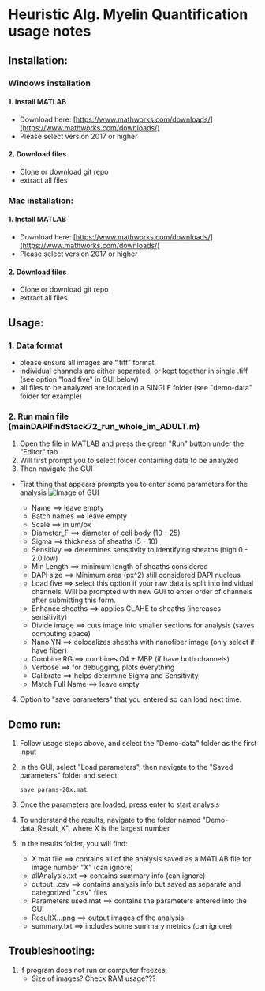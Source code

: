 # **Heuristic Alg. Myelin Quantification usage notes**


## Installation:
### **Windows installation**
  #### 1.	Install MATLAB
  * Download here: [https://www.mathworks.com/downloads/](https://www.mathworks.com/downloads/)
  * Please select version 2017 or higher
        
  #### 2.	Download files
  * Clone or download git repo
  * extract all files
         
   
### **Mac installation:**
  #### 1.	Install MATLAB
  * Download here: [https://www.mathworks.com/downloads/](https://www.mathworks.com/downloads/)
  * Please select version 2017 or higher
        
  #### 2.	Download files
  * Clone or download git repo
  * extract all files


## Usage:
  ### 1.	Data format
   * please ensure all images are “.tiff” format
   *	individual channels are either separated, or kept together in single .tiff (see option "load five" in GUI below)
   *	all files to be analyzed are located in a SINGLE folder (see "demo-data" folder for example)

  ### 2.	Run main file (mainDAPIfindStack72_run_whole_im_ADULT.m)
   1. Open the file in MATLAB and press the green "Run" button under the "Editor" tab
   2. Will first prompt you to select folder containing data to be analyzed
   3. Then navigate the GUI
   * First thing that appears prompts you to enter some parameters for the analysis
   ![Image of GUI](https://github.com/yxu233/Myelin/blob/master/Heuristic_algorithm/Images/GUI.PNG)
   
     * Name ==> leave empty
     * Batch names ==> leave empty
     * Scale ==> in um/px
     * Diameter_F ==> diameter of cell body (10 - 25)
     * Sigma ==> thickness of sheaths (5 - 10)
     * Sensitivy ==> determines sensitivity to identifying sheaths (high 0 - 2.0 low)
     * Min Length ==> minimum length of sheaths considered
     * DAPI size ==> Minimum area (px^2) still considered DAPI nucleus
     * Load five ==> select this option if your raw data is split into individual channels. Will be prompted with new GUI to enter order of channels after submitting this form.
     * Enhance sheaths ==> applies CLAHE to sheaths (increases sensitivity)
     * Divide image ==> cuts image into smaller sections for analysis (saves computing space)
     * Nano YN ==> colocalizes sheaths with nanofiber image (only select if have fiber)
     * Combine RG ==> combines O4 + MBP (if have both channels)
     * Verbose ==> for debugging, plots everything
     * Calibrate ==> helps determine Sigma and Sensitivity
     * Match Full Name ==> leave empty
  
   4. Option to "save parameters" that you entered so can load next time.

## Demo run:
   1. Follow usage steps above, and select the "Demo-data" folder as the first input
   2. In the GUI, select "Load parameters", then navigate to the "Saved parameters" folder and select:
          
          save_params-20x.mat
          
   3. Once the parameters are loaded, press enter to start analysis
   4. To understand the results, navigate to the folder named "Demo-data_Result_X", where X is the largest number
   5. In the results folder, you will find:
      * X.mat file ==> contains all of the analysis saved as a MATLAB file for image number "X" (can ignore)
      * allAnalysis.txt ==> contains summary info (can ignore)
      * output_.csv ==> contains analysis info but saved as separate and categorized ".csv" files
      * Parameters used.mat ==> contains the parameters entered into the GUI
      * ResultX...png ==> output images of the analysis
      * summary.txt ==> includes some summary metrics (can ignore)
   
## Troubleshooting:
1.	If program does not run or computer freezes:
    * Size of images? Check RAM usage???

